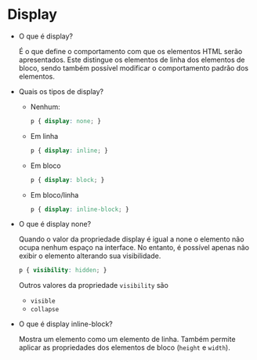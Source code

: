 # Display

- O que é display?
    
    É o que define o comportamento com que os elementos HTML serão apresentados. Este distingue os elementos de linha dos elementos de bloco, sendo também possível modificar o comportamento padrão dos elementos.
    
- Quais os tipos de display?
    - Nenhum:
        
        ```css
        p { display: none; }
        ```
        
    - Em linha
        
        ```css
        p { display: inline; }
        ```
        
    - Em bloco
        
        ```css
        p { display: block; }
        ```
        
    - Em bloco/linha
        
        ```css
        p { display: inline-block; }
        ```
        
- O que é display none?
    
    Quando o valor da propriedade display é igual a none o elemento não ocupa
    nenhum espaço na interface. No entanto, é possível apenas não exibir o elemento alterando sua visibilidade.
    
    ```css
    p { visibility: hidden; }
    ```
    
    Outros valores da propriedade `visibility` são
    
    - `visible`
    - `collapse`
- O que é display inline-block?
    
    Mostra um elemento como um elemento de linha. Também permite aplicar as propriedades dos elementos de bloco (`height` e `width`).